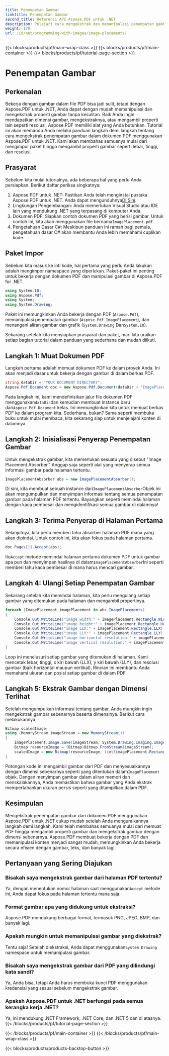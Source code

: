 ```yaml
---
title: Penempatan Gambar
linktitle: Penempatan Gambar
second_title: Referensi API Aspose.PDF untuk .NET
description: Pelajari cara mengekstrak dan memanipulasi penempatan gambar dalam dokumen PDF menggunakan Aspose.PDF for .NET. Panduan langkah demi langkah dengan contoh dan cuplikan kode.
weight: 170
url: /id/net/programming-with-images/image-placements/
---
```


{{< blocks/products/pf/main-wrap-class >}}
{{< blocks/products/pf/main-container >}}
{{< blocks/products/pf/tutorial-page-section >}}

# Penempatan Gambar

## Perkenalan

Bekerja dengan gambar dalam file PDF bisa jadi sulit, tetapi dengan Aspose.PDF untuk .NET, Anda dapat dengan mudah memanipulasi dan mengekstrak properti gambar tanpa kesulitan. Baik Anda ingin mendapatkan dimensi gambar, mengekstraknya, atau mengambil properti lain seperti resolusi, Aspose.PDF memiliki alat yang Anda butuhkan. Tutorial ini akan memandu Anda melalui panduan langkah demi langkah tentang cara mengekstrak penempatan gambar dalam dokumen PDF menggunakan Aspose.PDF untuk .NET. Kami akan membahas semuanya mulai dari mengimpor paket hingga mengambil properti gambar seperti lebar, tinggi, dan resolusi.

## Prasyarat

Sebelum kita mulai tutorialnya, ada beberapa hal yang perlu Anda persiapkan. Berikut daftar periksa singkatnya:

1.  Aspose.PDF untuk .NET: Pastikan Anda telah menginstal pustaka Aspose.PDF untuk .NET. Anda dapat mengunduhnya[Di Sini](https://releases.aspose.com/pdf/net/).
2. Lingkungan Pengembangan: Anda memerlukan Visual Studio atau IDE lain yang mendukung .NET yang terpasang di komputer Anda.
3. Dokumen PDF: Siapkan contoh dokumen PDF yang berisi gambar. Untuk contoh ini, kita akan menggunakan file bernama`ImagePlacement.pdf`.
4. Pengetahuan Dasar C#: Meskipun panduan ini ramah bagi pemula, pengetahuan dasar C# akan membantu Anda lebih memahami cuplikan kode.

## Paket Impor

Sebelum kita masuk ke inti kode, hal pertama yang perlu Anda lakukan adalah mengimpor namespace yang diperlukan. Paket-paket ini penting untuk bekerja dengan dokumen PDF dan manipulasi gambar di Aspose.PDF for .NET.

```csharp
using System.IO;
using Aspose.Pdf;
using System;
using System.Drawing;
```

Paket ini memungkinkan Anda bekerja dengan PDF (`Aspose.Pdf`), memanipulasi penempatan gambar (`Aspose.Pdf.ImagePlacement`), dan menangani aliran gambar dan grafik (`System.Drawing` Dan`System.IO`).

Sekarang setelah kita menyiapkan prasyarat dan paket, mari kita uraikan setiap bagian tutorial dalam panduan yang sederhana dan mudah diikuti.

## Langkah 1: Muat Dokumen PDF

Langkah pertama adalah memuat dokumen PDF ke dalam proyek Anda. Ini akan menjadi dasar untuk bekerja dengan gambar di dalam berkas PDF.

```csharp
string dataDir = "YOUR DOCUMENT DIRECTORY"; 
Aspose.Pdf.Document doc = new Aspose.Pdf.Document(dataDir + "ImagePlacement.pdf");
```

 Pada langkah ini, kami mendefinisikan jalur file dokumen PDF menggunakan`dataDir`dan kemudian membuat instance baru dari`Aspose.Pdf.Document` kelas. Ini memungkinkan kita untuk memuat berkas PDF ke dalam program kita. Sederhana, bukan? Sama seperti membuka buku untuk mulai membaca, kita sekarang siap untuk menjelajahi konten di dalamnya.

## Langkah 2: Inisialisasi Penyerap Penempatan Gambar

Untuk mengekstrak gambar, kita memerlukan sesuatu yang disebut "Image Placement Absorber." Anggap saja seperti alat yang menyerap semua informasi gambar pada halaman tertentu.

```csharp
ImagePlacementAbsorber abs = new ImagePlacementAbsorber();
```

 Di sini, kita membuat sebuah instance dari`ImagePlacementAbsorber`Objek ini akan mengumpulkan dan menyimpan informasi tentang semua penempatan gambar pada halaman PDF tertentu. Bayangkan seperti memindai halaman dengan kaca pembesar dan mengidentifikasi semua gambar di dalamnya!

## Langkah 3: Terima Penyerap di Halaman Pertama

Selanjutnya, kita perlu memberi tahu absorber halaman PDF mana yang akan dipindai. Untuk contoh ini, kita akan fokus pada halaman pertama.

```csharp
doc.Pages[1].Accept(abs);
```

 Itu`Accept` metode memindai halaman pertama dokumen PDF untuk gambar apa pun dan menyimpan hasilnya di dalam`ImagePlacementAbsorber`Ini seperti memberi tahu kaca pembesar di mana harus mencari gambar.

## Langkah 4: Ulangi Setiap Penempatan Gambar

Sekarang setelah kita memindai halaman, kita perlu mengulang setiap gambar yang ditemukan pada halaman dan mengambil propertinya.

```csharp
foreach (ImagePlacement imagePlacement in abs.ImagePlacements)
{
    Console.Out.WriteLine("image width:" + imagePlacement.Rectangle.Width);
    Console.Out.WriteLine("image height:" + imagePlacement.Rectangle.Height);
    Console.Out.WriteLine("image LLX:" + imagePlacement.Rectangle.LLX);
    Console.Out.WriteLine("image LLY:" + imagePlacement.Rectangle.LLY);
    Console.Out.WriteLine("image horizontal resolution:" + imagePlacement.Resolution.X);
    Console.Out.WriteLine("image vertical resolution:" + imagePlacement.Resolution.Y);
}
```

Loop ini menelusuri setiap gambar yang ditemukan di halaman. Kami mencetak lebar, tinggi, x kiri bawah (LLX), y kiri bawah (LLY), dan resolusi gambar (baik horizontal maupun vertikal). Rincian ini membantu Anda memahami ukuran dan posisi setiap gambar di dalam PDF.

## Langkah 5: Ekstrak Gambar dengan Dimensi Terlihat

Setelah mengumpulkan informasi tentang gambar, Anda mungkin ingin mengekstrak gambar sebenarnya beserta dimensinya. Berikut cara melakukannya.

```csharp
Bitmap scaledImage;
using (MemoryStream imageStream = new MemoryStream())
{
    imagePlacement.Image.Save(imageStream, System.Drawing.Imaging.ImageFormat.Png);
    Bitmap resourceImage = (Bitmap)Bitmap.FromStream(imageStream);
    scaledImage = new Bitmap(resourceImage, (int)imagePlacement.Rectangle.Width, (int)imagePlacement.Rectangle.Height);
}
```

 Potongan kode ini mengambil gambar dari PDF dan menyesuaikannya dengan dimensi sebenarnya seperti yang ditentukan dalam`ImagePlacement` objek. Dengan menyimpan gambar dalam aliran memori dan menskalakannya, Anda memastikan bahwa gambar yang Anda ekstrak mempertahankan ukuran persis seperti yang ditampilkan dalam PDF.

## Kesimpulan

Mengekstrak penempatan gambar dari dokumen PDF menggunakan Aspose.PDF untuk .NET cukup mudah setelah Anda menguraikannya langkah demi langkah. Kami telah membahas semuanya mulai dari memuat PDF hingga mengambil properti gambar dan mengekstrak gambar dengan dimensi sebenarnya. Aspose.PDF membuat bekerja dengan PDF dan memanipulasi konten menjadi sangat mudah, memungkinkan Anda bekerja secara efisien dengan gambar, teks, dan banyak lagi.

## Pertanyaan yang Sering Diajukan

### Bisakah saya mengekstrak gambar dari halaman PDF tertentu?  
 Ya, dengan menentukan nomor halaman saat menggunakan`Accept` metode ini, Anda dapat fokus pada halaman tertentu mana saja.

### Format gambar apa yang didukung untuk ekstraksi?  
Aspose.PDF mendukung berbagai format, termasuk PNG, JPEG, BMP, dan banyak lagi.

### Apakah mungkin untuk memanipulasi gambar yang diekstrak?  
 Tentu saja! Setelah diekstraksi, Anda dapat menggunakan`System.Drawing` namespace untuk memanipulasi gambar.

### Bisakah saya mengekstrak gambar dari PDF yang dilindungi kata sandi?  
Ya, Anda bisa, tetapi Anda harus membuka kunci PDF menggunakan kredensial yang sesuai sebelum mengekstrak gambar.

### Apakah Aspose.PDF untuk .NET berfungsi pada semua kerangka kerja .NET?  
Ya, ini mendukung .NET Framework, .NET Core, dan .NET 5 dan di atasnya.
{{< /blocks/products/pf/tutorial-page-section >}}

{{< /blocks/products/pf/main-container >}}
{{< /blocks/products/pf/main-wrap-class >}}

{{< blocks/products/products-backtop-button >}}
